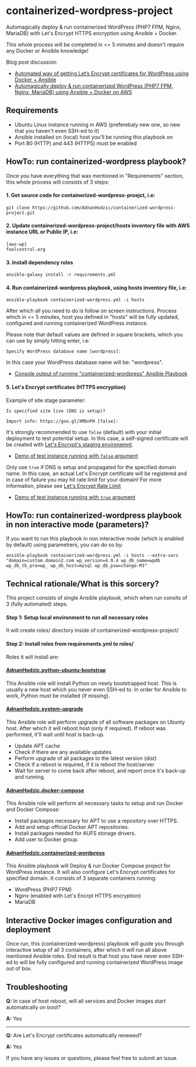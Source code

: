 # containerized-wordpress-project

Automagically deploy & run containerized WordPress (PHP7 FPM, Nginx, MariaDB) with Let's Encrypt HTTPS encryption using Ansible + Docker. 

This whole process will be completed in <= 5 minutes and doesn't require any Docker or Ansible knowledge!

Blog post discussion: 
* [Automated way of getting Let’s Encrypt certificates for WordPress using Docker + Ansible](http://foolcontrol.org/?p=2758)
* [Automagically deploy & run containerized WordPress (PHP7 FPM, Nginx, MariaDB) using Ansible + Docker on AWS](http://foolcontrol.org/?p=2002)

## Requirements

* Ubuntu Linux instance running in AWS (preferebaly new one, so new that you haven't even SSH-ed to it)
* Ansible installed on (local) host you'll be running this playbook on
* Port 80 (HTTP) and 443 (HTTPS) must be enabled

## HowTo: run containerized-wordpress playbook?

Once you have everything that was mentioned in "Requirements" section, this whole process will consists of 3 steps:

#### 1. Get source code for containerized-wordpress-proejct, i.e:

```
git clone https://github.com/AdnanHodzic/containerized-wordpress-project.git
```

 #### 2. Update containerized-wordpress-project/hosts inventory file with AWS instance URL or Public IP, i.e:

```
[aws-wp]
foolcontrol.org
```

#### 3. Install dependency roles

```
ansible-galaxy install -r requirements.yml
```

#### 4. Run containerized-wordpress playbook, using hosts inventory file, i.e:

```
ansible-playbook containerized-wordpress.yml -i hosts
```

After which all you need to do is follow on screen instructions. Process which in <= 5 minutes, host you defined in "hosts" will be fully updated, configured and running containerized WordPress instance.

Please note that default values are defined in square brackets, which you can use by simply hitting enter, i.e:
```
Specify WordPress database name [wordpress]:
```

In this case your WordPress database name will be: "wordpress".

* [Console output of running "containerized-wordpress" Ansible Playbook](http://foolcontrol.org/wp-content/uploads/2018/03/containerized-wordpress-run-with-lets-encrypt-2.png)

#### 5. Let's Encrypt certificates (HTTPS encryption)

Example of site stage parameter:

```
Is specified site live (DNS is setup)?

Import info: https://goo.gl/XMbnPH [false]:
```

It's strongly recommended to use `false` (default) with your initial deployment to test potential setup. In this case, a self-signed certificate will be created with [Let's Encrypt's staging environemnt](https://letsencrypt.org/docs/staging-environment/).

* [Demo of test instance running with `false` argument](https://foolcontrol.org/wp-content/uploads/2018/03/stage-false-test3.png)

Only use `true` if DNS is setup and propagated for the specified domain name. In this case, an actual Let's Encrypt certificate will be registered and in case of failure you may hit rate limit for your domain! For more information, please see [Let's Encrypt Rate Limit](https://letsencrypt.org/docs/rate-limits/)

* [Demo of test instance running with `true` argument](https://foolcontrol.org/wp-content/uploads/2018/03/stage-live-test3.png)
 
## HowTo: run containerized-wordpress playbook in non interactive mode (parameters)?

If you want to run this playbook in non interactive mode (which is enabled by default) using parametrers, you can do so by:

```
ansible-playbook containerized-wordpress.yml -i hosts --extra-vars "domain=custom.domain2.com wp_version=4.9.4 wp_db_name=wpdb wp_db_tb_pre=wp_ wp_db_host=mysql wp_db_psw=change-M3"
```

## Technical rationale/What is this sorcery?

This project consists of single Ansible playbook, which when run consits of 3 (fully automated) steps.

#### Step 1: Setup local environment to run all necessary roles

It will create roles/ directory inside of containerized-wordpress-project/

#### Step 2: Install roles from requirements.yml to roles/

Roles it will install are:

#### [AdnanHodzic.python-ubuntu-bootstrap](https://galaxy.ansible.com/AdnanHodzic/python-ubuntu-bootstrap/)

This Ansible role will install Python on newly bootstrapped host. This is usually a new host which you never even SSH-ed to. In order for Ansible to work, Python must be installed (if missing).

#### [AdnanHodzic.system-upgrade](https://galaxy.ansible.com/AdnanHodzic/system-upgrade/)

This Ansible role will perform upgrade of all software packages on Ubunty host. After which it will reboot host (only if required). If reboot was performed, it'll wait until host is back-up.

* Update APT cache
* Check if there are any available updates
* Perform upgrade of all packages to the latest version (dist)
* Check if a reboot is required, if it is reboot the host/server
* Wait for server to come back after reboot, and report once it's back-up and running.

#### [AdnanHodzic.docker-compose](https://galaxy.ansible.com/AdnanHodzic/docker-compose/)

This Ansible role will perform all necessary tasks to setup and run Docker and Docker Compose:

* Install packages necessary for APT to use a repository over HTTPS.
* Add and setup official Docker APT repositories.
* Install packages needed for AUFS storage drivers.
* Add user to Docker group.

#### [AdnanHodzic.containerized-wordpress](https://galaxy.ansible.com/AdnanHodzic/containerized-wordpress/)

This Ansible playbook will Deploy & run Docker Compose project for WordPress instance. It will also configure Let's Encrypt certificates for specified domain. It consists of 3 separate containers running:
* WordPress (PHP7 FPM)
* Nginx (enabled with Let's Encrpt HTTPS encryption)
* MariaDB

## Interactive Docker images configuration and deployment

Once run, this (containerized-wordpress) playbook will guide you through interactive setup of all 3 containers, after which it will run all above mentioned Ansible roles. End result is that host you have never even SSH-ed to will be fully configured and running containerized WordPress image out of box.

## Troubleshooting

**Q:** In case of host reboot, will all services and Docker images start automatically on boot?

**A:** Yes

***

**Q:** Are Let's Encrypt certificates automatically renewed?

**A:** Yes


If you have any issues or questions, please feel free to submit an issue.

